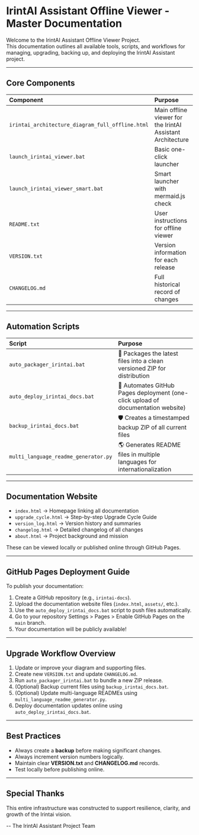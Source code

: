 
# IrintAI Assistant Offline Viewer - Master Documentation

Welcome to the IrintAI Assistant Offline Viewer Project.  
This documentation outlines all available tools, scripts, and workflows for managing, upgrading, backing up, and deploying the IrintAI Assistant project.

---

## Core Components

| Component | Purpose |
|:----------|:--------|
| `irintai_architecture_diagram_full_offline.html` | Main offline viewer for the IrintAI Assistant Architecture |
| `launch_irintai_viewer.bat` | Basic one-click launcher |
| `launch_irintai_viewer_smart.bat` | Smart launcher with mermaid.js check |
| `README.txt` | User instructions for offline viewer |
| `VERSION.txt` | Version information for each release |
| `CHANGELOG.md` | Full historical record of changes |

---

## Automation Scripts

| Script | Purpose |
|:-------|:--------|
| `auto_packager_irintai.bat` | 🔧 Packages the latest files into a clean versioned ZIP for distribution |
| `auto_deploy_irintai_docs.bat` | 🚀 Automates GitHub Pages deployment (one-click upload of documentation website) |
| `backup_irintai_docs.bat` | 🛡️ Creates a timestamped backup ZIP of all current files |
| `multi_language_readme_generator.py` | 🌎 Generates README files in multiple languages for internationalization |

---

## Documentation Website

- `index.html` → Homepage linking all documentation
- `upgrade_cycle.html` → Step-by-step Upgrade Cycle Guide
- `version_log.html` → Version history and summaries
- `changelog.html` → Detailed changelog of all changes
- `about.html` → Project background and mission

These can be viewed locally or published online through GitHub Pages.

---

## GitHub Pages Deployment Guide

To publish your documentation:

1. Create a GitHub repository (e.g., `irintai-docs`).
2. Upload the documentation website files (`index.html`, `assets/`, etc.).
3. Use the `auto_deploy_irintai_docs.bat` script to push files automatically.
4. Go to your repository Settings > Pages > Enable GitHub Pages on the `main` branch.
5. Your documentation will be publicly available!

---

## Upgrade Workflow Overview

1. Update or improve your diagram and supporting files.
2. Create new `VERSION.txt` and update `CHANGELOG.md`.
3. Run `auto_packager_irintai.bat` to bundle a new ZIP release.
4. (Optional) Backup current files using `backup_irintai_docs.bat`.
5. (Optional) Update multi-language READMEs using `multi_language_readme_generator.py`.
6. Deploy documentation updates online using `auto_deploy_irintai_docs.bat`.

---

## Best Practices

- Always create a **backup** before making significant changes.
- Always increment version numbers logically.
- Maintain clear **VERSION.txt** and **CHANGELOG.md** records.
- Test locally before publishing online.

---

## Special Thanks

This entire infrastructure was constructed to support resilience, clarity, and growth of the Irintai vision.

-- The IrintAI Assistant Project Team
